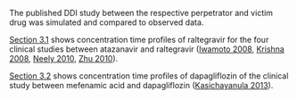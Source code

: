 The published DDI study between the respective perpetrator and victim drug was simulated and compared to observed data.

[Section 3.1](#31-Atazanavir---Raltegravir-DDI) shows concentration time profiles of raltegravir for the four clinical studies between atazanavir and raltegravir ([Iwamoto 2008](#4-References), [Krishna 2008](#4-References), [Neely 2010](#4-References), [Zhu 2010](#4-References)).

[Section 3.2](#32-Mefenamic-acid---Dapagliflozin-DDI) shows concentration time profiles of dapagliflozin of the clinical study between mefenamic acid and dapagliflozin ([Kasichayanula 2013](#4-References)).


